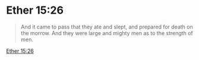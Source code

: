 # Ether 15:26

> And it came to pass that they ate and slept, and prepared for death on the morrow. And they were large and mighty men as to the strength of men.

[Ether 15:26](https://www.churchofjesuschrist.org/study/scriptures/bofm/ether/15?lang=eng&id=p26#p26)



